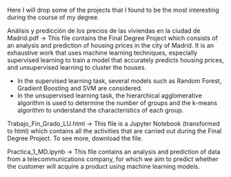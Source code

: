 
Here I will drop some of the projects that I found to be the most interesting during the course of my degree. 

Análisis y predicción de los precios de las viviendas en la ciudad de Madrid.pdf -> This file contains the Final Degree Project which consists of an analysis and prediction of housing prices in the city of Madrid. It is an exhaustive work that uses machine learning techniques, especially supervised learning to train a model that accurately predicts housing prices, and unsupervised learning to cluster the houses. 
- In the supervised learning task, several models such as Random Forest, Gradient Boosting and SVM are considered.
- In the unsupervised learning task, the hierarchical agglomerative algorithm is used to determine the number of groups and the k-means algorithm to understand the characteristics of each group.

Trabajo_Fin_Grado_LU.html -> This file is a Jupyter Notebook (transformed to html) which contains all the activities that are carried out during the Final Degree Project. To see more, download the file. 

Practica_1_MD.ipynb -> This file contains an analysis and prediction of data from a telecommunications company, for which we aim to predict whether the customer will acquire a product using machine learning models.
